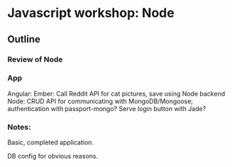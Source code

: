 # Javascript workshop: Node

## Outline

### Review of Node

### App

Angular:
Ember: Call Reddit API for cat pictures, save using Node backend
Node: CRUD API for communicating with MongoDB/Mongoose; authentication with passport-mongo? Serve login button with Jade?

### Notes:

Basic, completed application.

DB config for obvious reasons.
